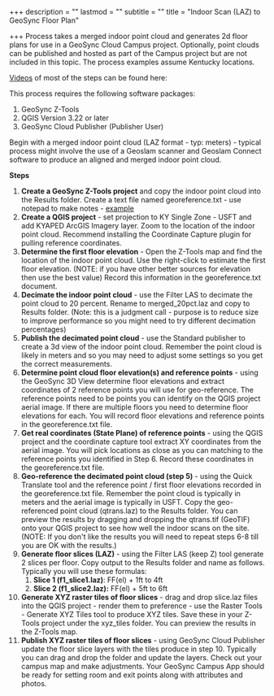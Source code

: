 +++
description = ""
lastmod = ""
subtitle = ""
title = "Indoor Scan (LAZ) to GeoSync Floor Plan"

+++
Process takes a merged indoor point cloud and generates 2d floor plans for use in a GeoSync Cloud Campus project.  Optionally, point clouds can be published and hosted as part of the Campus project but are not included in this topic. The process examples assume Kentucky locations.

[Videos](https://vimeo.com/user/115886712/folder/15584093) of most of the steps can be found here:

This process requires the following software packages:

1. GeoSync Z-Tools
2. QGIS Version 3.22 or later
3. GeoSync Cloud Publisher (Publisher User)

Begin with a merged indoor point cloud (LAZ format - typ: meters) - typical process might involve the use of a Geoslam scanner and Geoslam Connect software to produce an aligned and merged indoor point cloud.

**Steps**

 1. **Create a GeoSync Z-Tools project** and copy the indoor point cloud into the Results folder.  Create a text file named georeference.txt - use notepad to make notes - [example](https://ztools.blob.core.windows.net/$root/georeference.txt)
 2. **Create a QGIS project** - set projection to KY Single Zone - USFT and add KYAPED ArcGIS Imagery layer.  Zoom to the location of the indoor point cloud.  Recommend installing the Coordinate Capture plugin for pulling reference coordinates.
 3. **Determine the first floor elevation** - Open the Z-Tools map and find the location of the indoor point cloud.  Use the right-click to estimate the first floor elevation. (NOTE: if you have other better sources for elevation then use the best value)  Record this information in the georeference.txt document.
 4. **Decimate the indoor point cloud** - use the Filter LAS to decimate the point cloud to 20 percent.  Rename to merged_20pct.laz and copy to Results folder. (Note:  this is a judgment call - purpose is to reduce size to improve performance so you might need to try different decimation percentages)
 5. **Publish the decimated point cloud** - use the Standard publisher to create a 3d view of the indoor point cloud.  Remember the point cloud is likely in meters and so you may need to adjust some settings so you get the correct measurements.
 6. **Determine point cloud floor elevation(s) and reference points** - using the GeoSync 3D View determine floor elevations and extract coordinates of 2 reference points you will use for geo-reference.  The reference points need to be points you can identify on the QGIS project aerial image.  If there are multiple floors you need to determine floor elevations for each.  You will record floor elevations and reference points in the georeference.txt file.
 7. **Get real coordinates (State Plane) of reference points** - using the QGIS project and the coordinate capture tool extract XY coordinates from the aerial image. You will pick locations as close as you can matching to the reference points you identified in Step 6.  Record these coordinates in the georeference.txt file.
 8. **Geo-reference the decimated point cloud (step 5)** - using the Quick Translate tool and the reference point / first floor elevations recorded in the georeference.txt file.  Remember the point cloud is typically in meters and the aerial image is typically in USFT.  Copy the geo-referenced point cloud (qtrans.laz) to the Results folder.  You can preview the results by dragging and dropping the qtrans.tif (GeoTIF) onto your QGIS project to see how well the indoor scans on the site.  (NOTE: If you don't like the results you will need to repeat steps 6-8 till you are OK with the results.)
 9. **Generate floor slices (LAZ)** - using the Filter LAS (keep Z) tool generate 2 slices per floor. Copy output to the Results folder and name as follows. Typically you will use these formulas:
    1. **Slice 1 (f1_slice1.laz)**: FF(el) + 1ft to 4ft
    2. **Slice 2 (f1_slice2.laz):** FF(el) + 5ft to 6ft
10. **Generate XYZ raster tiles of floor slices** - drag and drop slice.laz files into the QGIS project - render them to preference - use the Raster Tools - Generate XYZ Tiles tool to produce XYZ tiles.  Save these in your Z-Tools project under the xyz_tiles folder.  You can preview the results in the Z-Tools map.
11. **Publish XYZ raster tiles of floor slices** - using GeoSync Cloud Publisher update the floor slice layers with the tiles produce in step 10. Typically you can drag and drop the folder and update the layers.  Check out your campus map and make adjustments.  Your GeoSync Campus App should be ready for setting room and exit points along with attributes and photos.